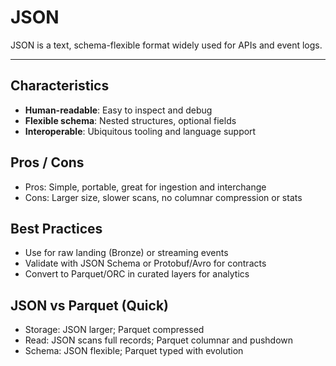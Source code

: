 # JSON

JSON is a text, schema-flexible format widely used for APIs and event logs.

---

## Characteristics
- **Human-readable**: Easy to inspect and debug
- **Flexible schema**: Nested structures, optional fields
- **Interoperable**: Ubiquitous tooling and language support

## Pros / Cons
- Pros: Simple, portable, great for ingestion and interchange
- Cons: Larger size, slower scans, no columnar compression or stats

## Best Practices
- Use for raw landing (Bronze) or streaming events
- Validate with JSON Schema or Protobuf/Avro for contracts
- Convert to Parquet/ORC in curated layers for analytics

## JSON vs Parquet (Quick)
- Storage: JSON larger; Parquet compressed
- Read: JSON scans full records; Parquet columnar and pushdown
- Schema: JSON flexible; Parquet typed with evolution



